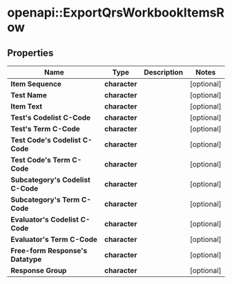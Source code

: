# openapi::ExportQrsWorkbookItemsRow


## Properties
Name | Type | Description | Notes
------------ | ------------- | ------------- | -------------
**Item Sequence** | **character** |  | [optional] 
**Test Name** | **character** |  | [optional] 
**Item Text** | **character** |  | [optional] 
**Test&#39;s Codelist C-Code** | **character** |  | [optional] 
**Test&#39;s Term C-Code** | **character** |  | [optional] 
**Test Code&#39;s Codelist C-Code** | **character** |  | [optional] 
**Test Code&#39;s Term C-Code** | **character** |  | [optional] 
**Subcategory&#39;s Codelist C-Code** | **character** |  | [optional] 
**Subcategory&#39;s Term C-Code** | **character** |  | [optional] 
**Evaluator&#39;s Codelist C-Code** | **character** |  | [optional] 
**Evaluator&#39;s Term C-Code** | **character** |  | [optional] 
**Free-form Response&#39;s Datatype** | **character** |  | [optional] 
**Response Group** | **character** |  | [optional] 


